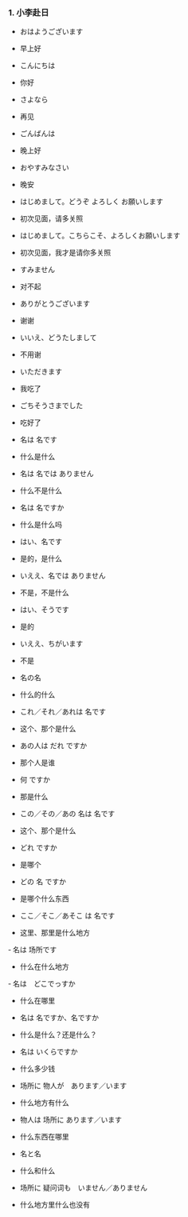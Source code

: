 ### 1. 小李赴日
- おはようございます
- 早上好

- こんにちは
- 你好

- さよなら
- 再见

- ごんばんは
- 晚上好

- おやすみなさい
- 晚安

- はじめまして。どうぞ よろしく お願いします
- 初次见面，请多关照

- はじめまして。こちらこそ、よろしくお願いします
- 初次见面，我才是请你多关照

- すみません
- 对不起

- ありがとうございます
- 谢谢

- いいえ、どうたしまして
- 不用谢

- いただきます
- 我吃了

- ごちそうさまでした
- 吃好了

- 名は 名です
- 什么是什么

- 名は 名では ありません
- 什么不是什么

- 名は 名ですか
- 什么是什么吗

- はい、名です
- 是的，是什么

- いええ、名では ありません
- 不是，不是什么

- はい、そうです
- 是的

- いええ、ちがいます
- 不是

- 名の名
- 什么的什么


- これ／それ／あれは 名です
- 这个、那个是什么

- あの人は だれ ですか
- 那个人是谁

- 何 ですか
- 那是什么

- この／その／あの 名は 名です
- 这个、那个是什么

- どれ ですか
- 是哪个

- どの 名 ですか
- 是哪个什么东西

- ここ／そこ／あそこ は 名です
- 这里、那里是什么地方

‐ 名は 场所です
- 什么在什么地方

‐ 名は　どこでっすか
- 什么在哪里

- 名は 名ですか、名ですか
- 什么是什么？还是什么？

- 名は いくらですか
- 什么多少钱

- 场所に 物人が　あります／います
- 什么地方有什么

- 物人は 场所に あります／います
- 什么东西在哪里

- 名と名
- 什么和什么

- 场所に 疑问词も　いません／ありません
- 什么地方里什么也没有

